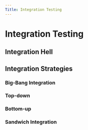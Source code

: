 ```yaml
---
Title: Integration Testing
---
```


# Integration Testing

## Integration Hell

## Integration Strategies

### Big-Bang Integration

### Top-down

### Bottom-up

### Sandwich Integration